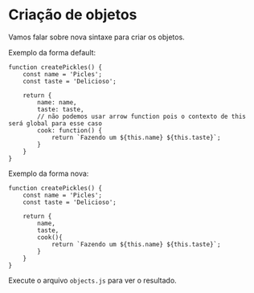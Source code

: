 # Criação de objetos

Vamos falar sobre nova sintaxe para criar os objetos.

Exemplo da forma default:

```
function createPickles() {
    const name = 'Picles';
    const taste = 'Delicioso';

    return {
        name: name,
        taste: taste,
        // não podemos usar arrow function pois o contexto de this será global para esse caso
        cook: function() {
            return `Fazendo um ${this.name} ${this.taste}`;
        }
    }
}
```

Exemplo da forma nova:

```
function createPickles() {
    const name = 'Picles';
    const taste = 'Delicioso';

    return {
        name,
        taste,
        cook(){
            return `Fazendo um ${this.name} ${this.taste}`;
        }
    }
}
```

Execute o arquivo `objects.js` para ver o resultado.